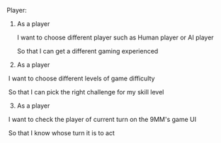 Player:

1. As a player

   I want to choose different player such as Human player or AI player

   So that I can get a different gaming experienced 

2. As a player

​			I want to choose different levels of game difficulty 

​			So that I can pick the right challenge for my skill level

3. As a player

​			I want to check the player of current turn on the 9MM's game UI

​			So that I know whose turn it is to act



































